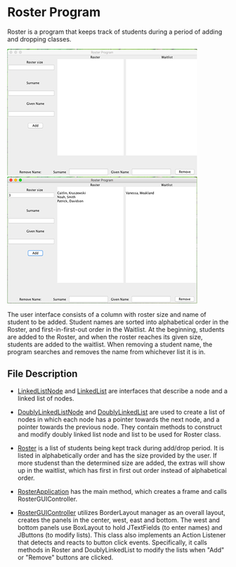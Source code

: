 # Roster Program

Roster is a program that keeps track of students during a period of adding and dropping classes. 

![](misc/1.png)      ![](misc/2.png)

The user interface consists of a column with roster size and name of student to be added. Student names are sorted into alphabetical order in the Roster, and first-in-first-out order in the Waitlist. At the beginning, students are added to the Roster, and when the roster reaches its given size, students are added to the waitlist. When removing a student name, the program searches and removes the name from whichever list it is in. 

## File Description

* [LinkedListNode](https://github.com/vantrinh7/RosterProgram/blob/master/src/LinkedListNode.java) and [LinkedList](https://github.com/vantrinh7/RosterProgram/blob/master/src/LinkedList.java) are interfaces that describe a node and a linked list of nodes.

* [DoublyLinkedListNode](https://github.com/vantrinh7/RosterProgram/blob/master/src/DoublyLinkedListNode.java) and [DoublyLinkedList](https://github.com/vantrinh7/RosterProgram/blob/master/src/DoublyLinkedList.java) are used to create a list of nodes in which each node has a pointer towards the next node, and a pointer towards the previous node. They contain methods to construct and modify doubly linked list node and list to be used for Roster class.

* [Roster](https://github.com/vantrinh7/RosterProgram/blob/master/src/Roster.java) is a list of students being kept track during add/drop period. It is listed in alphabetically order and has the size provided by the user. If more studenst than the determined size are added, the extras will show up in the waitlist, which has first in first out order instead of alphabetical order.

* [RosterApplication](https://github.com/vantrinh7/RosterProgram/blob/master/src/RosterApplication.java) has the main method, which creates a frame and calls RosterGUIController.

* [RosterGUIController](https://github.com/vantrinh7/RosterProgram/blob/master/src/RosterGUIController.java) utilizes BorderLayout manager as an overall layout, creates the panels in the center, west, east and bottom. The west and bottom panels use BoxLayout to hold JTextFields (to enter names) and JButtons (to modify lists). This class also implements an Action Listener that detects and reacts to button click events. Specifically, it calls methods in Roster and DoublyLinkedList to modify the lists when "Add" or "Remove" buttons are clicked. 


